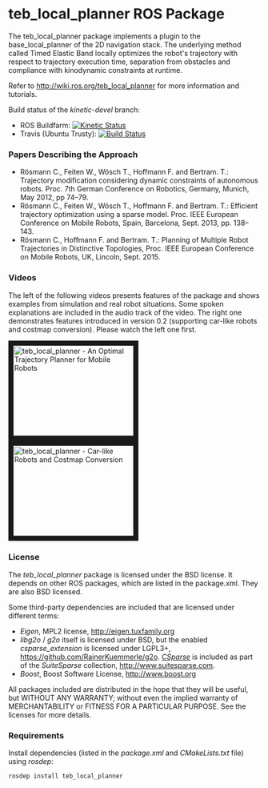 teb_local_planner ROS Package
=============================

The teb_local_planner package implements a plugin to the base_local_planner of the 2D navigation stack. 
The underlying method called Timed Elastic Band locally optimizes the robot's trajectory with respect to trajectory execution time, 
separation from obstacles and compliance with kinodynamic constraints at runtime.

Refer to http://wiki.ros.org/teb_local_planner for more information and tutorials.

Build status of the *kinetic-devel* branch:
- ROS Buildfarm: [![Kinetic Status](http://build.ros.org/buildStatus/icon?job=Kdev__teb_local_planner__ubuntu_xenial_amd64)](http://build.ros.org/job/Kdev__teb_local_planner__ubuntu_xenial_amd64/)
- Travis (Ubuntu Trusty): [![Build Status](https://travis-ci.org/rst-tu-dortmund/teb_local_planner.svg?branch=kinetic-devel)](https://travis-ci.org/rst-tu-dortmund/teb_local_planner)


### Papers Describing the Approach

- Rösmann C., Feiten W., Wösch T., Hoffmann F. and Bertram. T.: Trajectory modification considering dynamic constraints of autonomous robots. Proc. 7th German Conference on Robotics, Germany, Munich, May 2012, pp 74–79.
- Rösmann C., Feiten W., Wösch T., Hoffmann F. and Bertram. T.: Efficient trajectory optimization using a sparse model. Proc. IEEE European Conference on Mobile Robots, Spain, Barcelona, Sept. 2013, pp. 138–143. 
- Rösmann C., Hoffmann F. and Bertram. T.: Planning of Multiple Robot Trajectories in Distinctive Topologies, Proc. IEEE European Conference on Mobile Robots, UK, Lincoln, Sept. 2015.

### Videos

The left of the following videos presents features of the package and shows examples from simulation and real robot situations.
Some spoken explanations are included in the audio track of the video. 
The right one demonstrates features introduced in version 0.2 (supporting car-like robots and costmap conversion). Please watch the left one first.

<a href="http://www.youtube.com/watch?feature=player_embedded&v=e1Bw6JOgHME" target="_blank"><img src="http://img.youtube.com/vi/e1Bw6JOgHME/0.jpg" 
alt="teb_local_planner - An Optimal Trajectory Planner for Mobile Robots" width="240" height="180" border="10" /></a>
<a href="http://www.youtube.com/watch?feature=player_embedded&v=o5wnRCzdUMo" target="_blank"><img src="http://img.youtube.com/vi/o5wnRCzdUMo/0.jpg" 
alt="teb_local_planner - Car-like Robots and Costmap Conversion" width="240" height="180" border="10" /></a>

### License

The *teb_local_planner* package is licensed under the BSD license.
It depends on other ROS packages, which are listed in the package.xml. They are also BSD licensed.

Some third-party dependencies are included that are licensed under different terms:
 - *Eigen*, MPL2 license, http://eigen.tuxfamily.org
 - *libg2o* / *g2o* itself is licensed under BSD, but the enabled *csparse_extension* is licensed under LGPL3+, 
   https://github.com/RainerKuemmerle/g2o. [*CSparse*](http://www.cise.ufl.edu/research/sparse/CSparse/) is included as part of the *SuiteSparse* collection, http://www.suitesparse.com. 
 - *Boost*, Boost Software License, http://www.boost.org

All packages included are distributed in the hope that they will be useful, but WITHOUT ANY WARRANTY; without even the implied warranty of MERCHANTABILITY or FITNESS FOR A PARTICULAR PURPOSE. See the licenses for more details.

### Requirements

Install dependencies (listed in the *package.xml* and *CMakeLists.txt* file) using *rosdep*:

    rosdep install teb_local_planner


